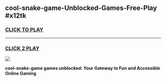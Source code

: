 
## cool-snake-game-Unblocked-Games-Free-Play #x12tk
<h3>
<a href="https://us.freeplayer.one?title=cool-snake-game&ref=9M">CLICK TO PLAY</a></h3>
<hr>

<h3>
<a href="https://us.freeplayer.one?title=cool-snake-game&ref=9M">CLICK 2 PLAY</a>
  
</h3>

<a href="https://us.freeplayer.one?title=cool-snake-game&ref=9M"><img src="https://clearcache.store/games.png"></a>


**cool-snake-game games unblocked: Your Gateway to Fun and Accessible Online Gaming**
